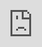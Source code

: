 +++
comments = false
title = "Nudes"

showpagemeta = false
showcomments = false
+++
<iframe src="https://www.youtube.com/embed/Q5Ji_Kiqk_s?autoplay=1&loop=1&controls=0" frameborder="0" style="top:0;left:0;position:fixed;width:100%;height:100%"></iframe>
